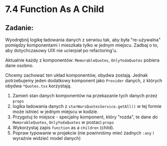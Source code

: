 # 7.4 Function As A Child

## Zadanie:
Wyodrębnij logikę ładowania danych z serwisu tak, aby była "re-używalna" pomiędzy komponentami i mieszkała tylko w jednym miejscu. Zadbaj o to, aby dotychczasowy UIX nie ucierpiał po refactoring'u.

Aktualnie każdy z komponentów: `MemorableQuotes`, `OnlyYodaQuotes` pobiera dane osobno.

Chcemy zachować ten układ komponentów, obydwa zostają.
Jednak potrzebujemy jeden dodatkowy komponent jako `Provider` danych, z których obydwa `*Quotes.tsx` korzystają.

1. Zamień stan danych komponentów na przekazanie tych danych przez `props`
2. logika ładowania danych z `starWarsQuotesService.getAll()` w tej formie może istnieć w jednym miejscu w kodzie.
3. Przygotuj to miejsce - specjalny komponent, który "rozda", te dane do `MemorableQuotes`, `OnlyYodaQuotes` w postaci `props`
4. Wykorzystaj zapis `function` as a `children` (child).
5. Popraw typowanie w projekcie (nie powinniśmy mieć żadnych `:any` i wyraźnie widzieć model danych)



